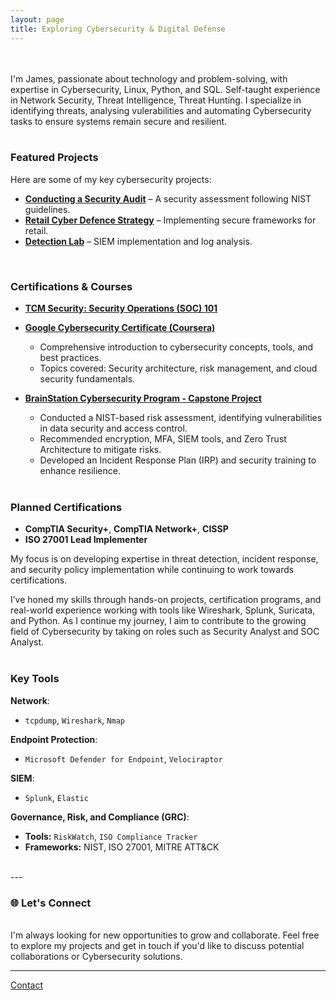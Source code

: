 ```yaml
---
layout: page
title: Exploring Cybersecurity & Digital Defense
---
```


<br><br>
I'm James, passionate about technology and problem-solving, with expertise in Cybersecurity, Linux, Python, and SQL. Self-taught experience in Network Security, Threat Intelligence, Threat Hunting. I specialize in identifying threats, analysing vulerabilities and automating Cybersecurity tasks to ensure systems remain secure and resilient. 
<br><br>

### **Featured Projects**  
Here are some of my key cybersecurity projects:  

- **[Conducting a Security Audit](https://github.com/JKopal101/Conducting-a-Security-Audit)** – A security assessment following NIST guidelines.  
- **[Retail Cyber Defence Strategy](https://github.com/JKopal101/Retail-Cyber-Defence-Strategy)** – Implementing secure frameworks for retail.  
- **[Detection Lab](https://github.com/JKopal101/Detection-Lab)** – SIEM implementation and log analysis.  
<br>

### **Certifications & Courses** 

- **[TCM Security: Security Operations (SOC) 101](https://tcm-sec.com/)**  
  
- **[Google Cybersecurity Certificate (Coursera)](https://www.coursera.org/)**  
  - Comprehensive introduction to cybersecurity concepts, tools, and best practices.  
  - Topics covered: Security architecture, risk management, and cloud security fundamentals.  

- **[BrainStation Cybersecurity Program - Capstone Project](https://brainstation.io/)**  
  - Conducted a NIST-based risk assessment, identifying vulnerabilities in data security and access control.
  - Recommended encryption, MFA, SIEM tools, and Zero Trust Architecture to mitigate risks.
  - Developed an Incident Response Plan (IRP) and security training to enhance resilience.

  <br>

### **Planned Certifications** 

- **CompTIA Security+**, **CompTIA Network+**, **CISSP**  
- **ISO 27001 Lead Implementer**  

My focus is on developing expertise in threat detection, incident response, and security policy implementation while continuing to work towards certifications.

I’ve honed my skills through hands-on projects, certification programs, and real-world experience working with tools like Wireshark, Splunk, Suricata, and Python. As I continue my journey, I aim to contribute to the growing field of Cybersecurity by taking on roles such as Security Analyst and SOC Analyst.
<br><br>

### **Key Tools**

**Network**:
- `tcpdump`, `Wireshark`, `Nmap`

**Endpoint Protection**:
- `Microsoft Defender for Endpoint`, `Velociraptor`

**SIEM**:
- `Splunk`, `Elastic`

**Governance, Risk, and Compliance (GRC)**:
- **Tools:** `RiskWatch`, `ISO Compliance Tracker`  
- **Frameworks:** NIST, ISO 27001, MITRE ATT&CK  
<br>
---

### 🌐 **Let's Connect**
<br>
I'm always looking for new opportunities to grow and collaborate. Feel free to explore my projects and get in touch if you'd like to discuss potential collaborations or Cybersecurity solutions.

---
[Contact](contact.md)  

              
